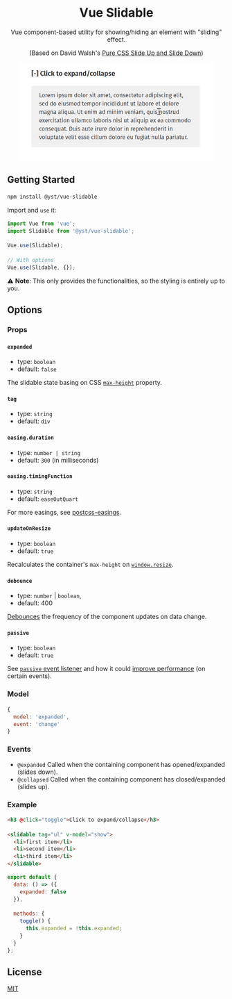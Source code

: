 <div align="center">
<h1>Vue Slidable</h1>
Vue component-based utility for showing/hiding an element with "sliding" effect.

(Based on David Walsh's [Pure CSS Slide Up and Slide Down](https://davidwalsh.name/css-slide))

<img src="static/images/preview.gif" />
</div>

## Getting Started

```bash
npm install @yst/vue-slidable
```

Import and `use` it:

```js
import Vue from 'vue';
import Slidable from '@yst/vue-slidable';

Vue.use(Slidable);

// With options
Vue.use(Slidable, {});
```

⚠️ **Note**: This only provides the functionalities, so the styling is entirely up to you.

## Options

### Props

#### `expanded`

- type: `boolean`
- default: `false`

The slidable state basing on CSS [`max-height`](https://developer.mozilla.org/en-US/docs/Web/CSS/max-height) property.

#### `tag`

- type: `string`
- default: `div`

#### `easing.duration`

- type: `number | string`
- default: `300` (in milliseconds)

#### `easing.timingFunction`

- type: `string`
- default: `easeOutQuart`

For more easings, see [postcss-easings](https://github.com/postcss/postcss-easings/blob/master/index.js).

#### `updateOnResize`

- type: `boolean`
- default: `true`

Recalculates the container's `max-height` on [`window.resize`](https://developer.mozilla.org/en-US/docs/Web/API/Window/resize_event).

#### `debounce`

- type: `number` | `boolean`,
- default: 400

[Debounces](https://lodash.com/docs/4.17.15#debounce) the frequency of the component updates on data change.

#### `passive`

- type: `boolean`
- default: `true`

See [`passive` event listener](https://developer.mozilla.org/en-US/docs/Web/API/EventTarget/addEventListener) and how it could [improve performance](https://developers.google.com/web/tools/lighthouse/audits/passive-event-listeners) (on certain events).

### Model

```js
{
  model: 'expanded',
  event: 'change'
}
```

### Events

- `@expanded`
  Called when the containing component has opened/expanded (slides down).
- `@collapsed`
  Called when the containing component has closed/expanded (slides up).

### Example

```html
<h3 @click="toggle">Click to expand/collapse</h3>

<slidable tag="ul" v-model="show">
  <li>first item</li>
  <li>second item</li>
  <li>third item</li>
</slidable>
```

```js
export default {
  data: () => ({
    expanded: false
  }),

  methods: {
    toggle() {
      this.expanded = !this.expanded;
    }
  }
};
```

## License
[MIT](http://opensource.org/licenses/MIT)
